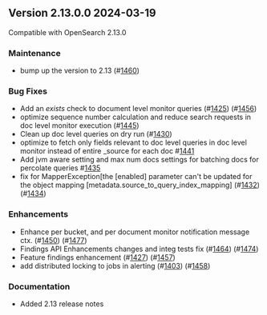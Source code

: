 ## Version 2.13.0.0 2024-03-19
Compatible with OpenSearch 2.13.0

### Maintenance
* bump up the version to 2.13 (#[1460](https://github.com/opensearch-project/alerting/pull/1460))

### Bug Fixes
* Add an _exists_ check to document level monitor queries (#[1425](https://github.com/opensearch-project/alerting/pull/1425)) (#[1456](https://github.com/opensearch-project/alerting/pull/1456))
* optimize sequence number calculation and reduce search requests in doc level monitor execution (#[1445](https://github.com/opensearch-project/alerting/pull/1455))
* Clean up doc level queries on dry run (#[1430](https://github.com/opensearch-project/alerting/pull/1430))
* optimize to fetch only fields relevant to doc level queries in doc level monitor instead of entire _source for each doc #[1441](https://github.com/opensearch-project/alerting/pull/1441)
* Add jvm aware setting and max num docs settings for batching docs for percolate queries #[1435](https://github.com/opensearch-project/alerting/pull/1435)
* fix for MapperException[the [enabled] parameter can't be updated for the object mapping [metadata.source_to_query_index_mapping] (#[1432](https://github.com/opensearch-project/alerting/pull/1432)) (#[1434](https://github.com/opensearch-project/alerting/pull/1434))


### Enhancements
* Enhance per bucket, and per document monitor notification message ctx. (#[1450](https://github.com/opensearch-project/alerting/pull/1450)) (#[1477](https://github.com/opensearch-project/alerting/pull/1477))
* Findings API Enhancements changes and integ tests fix (#[1464](https://github.com/opensearch-project/alerting/pull/1464)) (#[1474](https://github.com/opensearch-project/alerting/pull/1474))
* Feature findings enhancement (#[1427](https://github.com/opensearch-project/alerting/pull/1427)) (#[1457](https://github.com/opensearch-project/alerting/pull/1457))
* add distributed locking to jobs in alerting (#[1403](https://github.com/opensearch-project/alerting/pull/1403)) (#[1458](https://github.com/opensearch-project/alerting/pull/1458))

### Documentation
* Added 2.13 release notes 